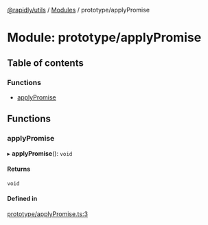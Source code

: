 [@rapidly/utils](../README.md) / [Modules](../modules.md) / prototype/applyPromise

# Module: prototype/applyPromise

## Table of contents

### Functions

- [applyPromise](prototype_applyPromise.md#applypromise)

## Functions

### applyPromise

▸ **applyPromise**(): `void`

#### Returns

`void`

#### Defined in

[prototype/applyPromise.ts:3](https://github.com/canguser/rapidly-utils/blob/9cbb270/main/prototype/applyPromise.ts#L3)
